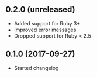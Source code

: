 ## 0.2.0 (unreleased)

- Added support for Ruby 3+
- Improved error messages
- Dropped support for Ruby < 2.5

## 0.1.0 (2017-09-27)

- Started changelog
